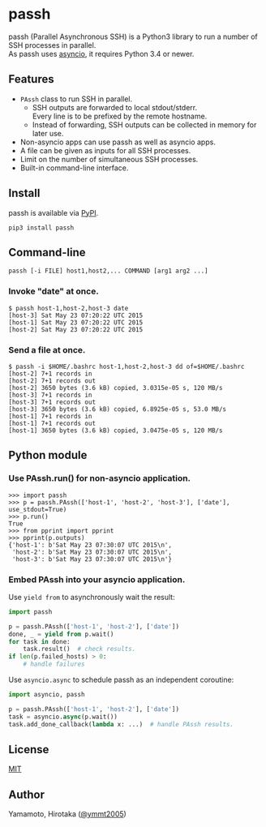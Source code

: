 passh
=====

passh (Parallel Asynchronous SSH) is a Python3 library to run a number of SSH processes in parallel.  
As passh uses [asyncio][], it requires Python 3.4 or newer.

Features
--------

* `PAssh` class to run SSH in parallel.
  * SSH outputs are forwarded to local stdout/stderr.  
    Every line is to be prefixed by the remote hostname.
  * Instead of forwarding, SSH outputs can be collected in memory for later use.
* Non-asyncio apps can use passh as well as asyncio apps.
* A file can be given as inputs for all SSH processes.
* Limit on the number of simultaneous SSH processes.
* Built-in command-line interface.

Install
-------

passh is available via [PyPI][].

```
pip3 install passh
```

Command-line
------------

```
passh [-i FILE] host1,host2,... COMMAND [arg1 arg2 ...]
```

### Invoke "date" at once.

```
$ passh host-1,host-2,host-3 date
[host-3] Sat May 23 07:20:22 UTC 2015
[host-1] Sat May 23 07:20:22 UTC 2015
[host-2] Sat May 23 07:20:22 UTC 2015
```

### Send a file at once.

```
$ passh -i $HOME/.bashrc host-1,host-2,host-3 dd of=$HOME/.bashrc
[host-2] 7+1 records in
[host-2] 7+1 records out
[host-2] 3650 bytes (3.6 kB) copied, 3.0315e-05 s, 120 MB/s
[host-3] 7+1 records in
[host-3] 7+1 records out
[host-3] 3650 bytes (3.6 kB) copied, 6.8925e-05 s, 53.0 MB/s
[host-1] 7+1 records in
[host-1] 7+1 records out
[host-1] 3650 bytes (3.6 kB) copied, 3.0475e-05 s, 120 MB/s
```

Python module
-------------

### Use PAssh.run() for non-asyncio application.

```
>>> import passh
>>> p = passh.PAssh(['host-1', 'host-2', 'host-3'], ['date'], use_stdout=True)
>>> p.run()
True
>>> from pprint import pprint
>>> pprint(p.outputs)
{'host-1': b'Sat May 23 07:30:07 UTC 2015\n',
 'host-2': b'Sat May 23 07:30:07 UTC 2015\n',
 'host-3': b'Sat May 23 07:30:07 UTC 2015\n'}
```

### Embed PAssh into your asyncio application.

Use `yield from` to asynchronously wait the result:

```python
import passh

p = passh.PAssh(['host-1', 'host-2'], ['date'])
done, _ = yield from p.wait()
for task in done:
    task.result()  # check results.
if len(p.failed_hosts) > 0:
    # handle failures
```

Use `asyncio.async` to schedule passh as an independent coroutine:

```python
import asyncio, passh

p = passh.PAssh(['host-1', 'host-2'], ['date'])
task = asyncio.async(p.wait())
task.add_done_callback(lambda x: ...)  # handle PAssh results.
```

License
-------

[MIT][]

Author
------

Yamamoto, Hirotaka ([@ymmt2005][])

[asyncio]: https://docs.python.org/3/library/asyncio.html
[PyPI]: https://pypi.python.org/pypi/passh
[MIT]: http://opensource.org/licenses/MIT
[@ymmt2005]: https://github.com/ymmt2005
